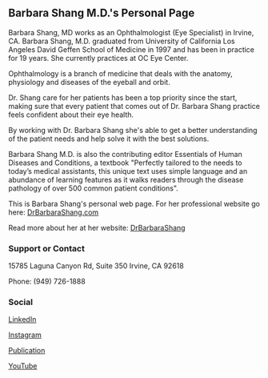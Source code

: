 ## Barbara Shang M.D.'s Personal Page

Barbara Shang, MD works as an Ophthalmologist (Eye Specialist) in Irvine, CA. Barbara Shang, M.D. graduated from University of California Los Angeles David Geffen School of Medicine in 1997 and has been in practice for 19 years. She currently practices at OC Eye Center. 

Ophthalmology is a branch of medicine that deals with the anatomy, physiology and diseases of the eyeball and orbit. 

Dr. Shang care for her patients has been a top priority since the start, making sure that every patient that comes out of Dr. Barbara Shang practice feels confident about their eye health. 

By working with Dr. Barbara Shang she's able to get a better understanding of the patient needs and help solve it with the best solutions. 

Barbara Shang M.D. is also the contributing editor Essentials of Human Diseases and Conditions, a textbook "Perfectly tailored to the needs to today’s medical assistants, this unique text uses simple language and an abundance of learning features as it walks readers through the disease pathology of over 500 common patient conditions".

This is Barbara Shang's personal web page. For her professional website go here:
[DrBarbaraShang.com](http://www.drbarbarashang.com/)




Read more about her at her website: [DrBarbaraShang](https://www.md.com/doctor/barbara-shang-md)


### Support or Contact

15785 Laguna Canyon Rd, Suite 350
Irvine, CA 92618
 
Phone: (949) 726-1888


### Social
[LinkedIn](https://www.linkedin.com/in/barbara-shang-md/)

[Instagram](https://www.instagram.com/barbarashangmd/)

[Publication](http://clincancerres.aacrjournals.org/content/3/11/1943.short)

[YouTube](https://www.youtube.com/watch?v=xJYRlWXIhLE)
